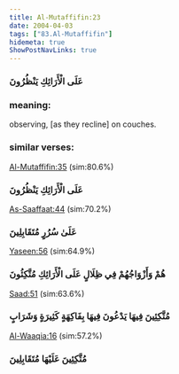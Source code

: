 ```yaml
---
title: Al-Mutaffifin:23
date: 2004-04-03
tags: ["83.Al-Mutaffifin"]
hidemeta: true 
ShowPostNavLinks: true 
---
```

### عَلَى الْأَرَائِكِ يَنْظُرُونَ
### meaning: 
observing, [as they recline] on couches.
### similar verses: 

[Al-Mutaffifin:35](/83/35) (sim:80.6%)

### عَلَى الْأَرَائِكِ يَنْظُرُونَ

[As-Saaffaat:44](/37/44) (sim:70.2%)

### عَلَىٰ سُرُرٍ مُتَقَابِلِينَ

[Yaseen:56](/36/56) (sim:64.9%)

### هُمْ وَأَزْوَاجُهُمْ فِي ظِلَالٍ عَلَى الْأَرَائِكِ مُتَّكِئُونَ

[Saad:51](/38/51) (sim:63.6%)

### مُتَّكِئِينَ فِيهَا يَدْعُونَ فِيهَا بِفَاكِهَةٍ كَثِيرَةٍ وَشَرَابٍ

[Al-Waaqia:16](/56/16) (sim:57.2%)

### مُتَّكِئِينَ عَلَيْهَا مُتَقَابِلِينَ

